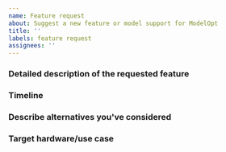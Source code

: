 ```yaml
---
name: Feature request
about: Suggest a new feature or model support for ModelOpt
title: ''
labels: feature request
assignees: ''
---
```


### Detailed description of the requested feature
<!-- Description of the feature being requested. Also provide any relevant information on what the feature will be used for -->

### Timeline
<!-- What time-frame do you need this feature by and what is the impact (blocker, should have, nice to have) of not having the feature -->

### Describe alternatives you've considered

### Target hardware/use case
<!-- Target hardware/use case this feature will be used for -->

